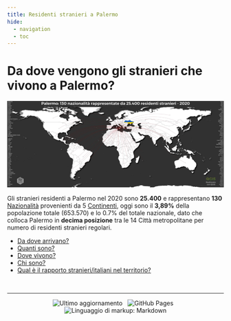 ```yaml
---
title: Residenti stranieri a Palermo
hide:
  - navigation
  - toc
---
```

<style> 
/*.md-content__inner {padding-top: .5rem;  padding-bottom: .5rem; background-image:url({{ config.site_url}}img/covid19_sfondo.png);  background-repeat: no-repeat;  background-attachment: scroll;  background-position: center center;  background-size: contain;}*/
/*.md-typeset .md-content__button {display: none!important; }*/
/*.md-typeset h1, .md-typeset h2 {   display: none!important; }*/
.md-footer__inner {   display: none!important; }
.md-typeset h5 {text-transform: none!important; color: #212529!important;}
.md-typeset h3 { font-weight: bold!important; color: #212529!important;}
[dir=ltr] .md-top { margin-left: 97.1%!important;}
</style>

# Da dove vengono gli stranieri che vivono a Palermo?
[![](img/Palermo_World_Ukraine_clip.jpg)](img/Palermo_World_Ukraine.jpg "Distribuzione geografica per tipologie di Aree - Scarica il file ad alta risoluzione | Realizzato con QGIS")

Gli stranieri residenti a Palermo nel 2020 sono **25.400** e rappresentano **130** [Nazionalità](https://it.wikipedia.org/wiki/Geoschema_delle_Nazioni_Unite#Asia_occidentale_(Western_Asia)) provenienti da 5 [Continenti](https://it.wikipedia.org/wiki/Continente), oggi sono il **3,89%** della popolazione totale (653.570) e lo 0.7% del totale nazionale, dato che colloca Palermo in **decima posizione** tra le 14 Città metropolitane per numero di residenti stranieri regolari.<br>

- [Da dove arrivano?](dove/provenienza/)
- [Quanti sono?](dove/quanti/)
- [Dove vivono?](dove/dove_vivono/)
- [Chi sono?](dove/chi)
- [Qual è il rapporto stranieri/italiani nel territorio?](rapporto/rapporto/)



<body>
<br>
<hr> 
<p align="center"> <img src="https://img.shields.io/github/last-commit/opendatasicilia/OpenDataSicilia-per-il-Coronavirus?color=ff9900&label=Ultimo%20aggiornamento&logo=github&logoColor=ff9900&style=for-the-badge" title="Ultimo aggiornamento">&nbsp;&nbsp;&nbsp;<img src="https://img.shields.io/github/workflow/status/opendatasicilia/OpenDataSicilia-per-il-Coronavirus/gh-deploy?color=ff9900&label=GitHub%20Pages&logo=HTML5&logoColor=ff9900&style=for-the-badge" title="GitHub Pages">&nbsp;&nbsp;&nbsp;
<img src="https://img.shields.io/static/v1?label=Linguaggio%20di%20markup&message=Markdown&color=ff9900&logo=Markdown&logoColor=ff9900&style=for-the-badge" title="Linguaggio di markup: Markdown">   </p>
   </body>